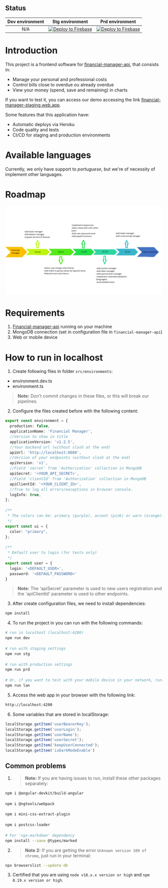 ## Status

|  Dev environment | Stg environment | Prd environment |
|:----------------:|:--------------:|:---------------:|
| N/A | [![Deploy to Firebase](https://github.com/BIEMAX/financial-manager-app/actions/workflows/firebase-deploy.yml/badge.svg?branch=develop)](https://github.com/BIEMAX/financial-manager-app/actions/workflows/firebase-deploy.yml) | [![Deploy to Firebase](https://github.com/BIEMAX/financial-manager-app/actions/workflows/firebase-deploy.yml/badge.svg?branch=main)](https://github.com/BIEMAX/financial-manager-app/actions/workflows/firebase-deploy.yml) |



# Introduction

This project is a frontend software for [financial-manager-api](https://github.com/BIEMAX/financial-manager-api), 
that consists in:

- Manage your personal and professional costs
- Control bills close to overdue ou already overdue
- View your money (spend, save and remaining) in charts

If you want to test it, you can access our demo accessing the link [financial-manager-staging.web.app](https://financial-manager-staging.web.app).

Some features that this application have:
- Automatic deploys via Heroku
- Code quality and tests
- CI/CD for staging and production environments


# Available languages

Currently, we only have support to *portuguese*, but we're of necessity of implement other languages.


# Roadmap

![imagem](./docs/img/timeline_financial-manager-app.png)


# Requirements

1. [Financial-manager-api](https://github.com/BIEMAX/financial-manager-api) running on your machine
2. MongoDB connection (set in configuration file in `financial-manager-api`)
3. Web or mobile device


# How to run in localhost

1. Create following files in folder `src/environments`:
- environment.dev.ts
- environment.ts

> **Note:** Don't commit changes in these files, or this will break our pipelines.

2. Configure the files created before with the following content:
```typescript
export const environment = {
  production: false,
  applicationName: 'Financial Manager',
  //Version to show in title
  applicationVersion: 'v1.2.5',
  //Your backend url (without slash at the end)
  apiUrl: 'http://localhost:8080',
  //Version of your endpoints (without slash at the end)
  apiVersion: 'v1',
  //Field 'secret' from 'Authorization' collection in MongoDB
  apiSecret: '<YOUR_API_SECRET>',
  //Field 'clientId' from 'Authorization' collection in MongoDB
  apiClientId: '<YOUR_CLIENT_ID>',
  //True to log all errors/exceptions in browser console.
  logInfo: true,
};

/**
 * The colors can be: primary (purple), accent (pink) or warn (orange).
 */
export const ui = {
  color: "primary",
};

/**
 * Default user to login (for tests only)
 */
export const user = {
  login: '<DEFAULT_USER>',
  password: '<DEFAULT_PASSWORD>'
}
```

> **Note:** The 'apiSecret' parameter is used to new users registration
> and the 'apiClientId' parameter is used to other endpoints.

3. After create configuration files, we need to install dependencies:
```bash
npm install
```

4. To run the project in you can run with the following commands:
```bash
# run in localhost (localhost:4200)
npm run dev

# run with staging settings
npm run stg

# run with production settings
npm run prd

# Or, if you want to test with your mobile device in your network, run:
npm run lan
```

5. Access the web app in your browser with the following link:

```bash
http://localhost:4200
```

6. Some variables that are stored in localStorage:
```javascript
localStorage.getItem('userBearerKey');
localStorage.getItem('userLogin');
localStorage.getItem('userName');
localStorage.getItem('userSecret');
localStorage.getItem('keepUserConnected');
localStorage.getItem('isDarkModeEnable')
```

## Common problems

1. > **Note:** If you are having issues to run, install these other packages separately:

```bash
npm i @angular-devkit/build-angular

npm i @ngtools/webpack

npm i mini-css-extract-plugin

npm i postcss-loader

# For 'ngx-markdown' dependency
npm install --save @types/marked
```

2. > **Note 2:** If you are getting the error `Unknown version 109 of chrome`, just run in your terminal:
```bash
npx browserslist --update-db
```

3. Certified that you are using `node v18.x.x version or high` and `npm 8.19.x version or high`.